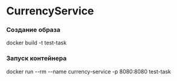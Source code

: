 # CurrencyService
### Создание образа
docker build -t test-task
### Запуск контейнера
docker run --rm --name currency-service -p 8080:8080 test-task

